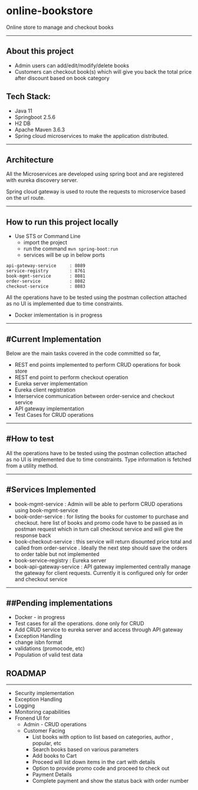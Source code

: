 # online-bookstore
 Online store to manage and checkout books
 

<hr>

## About this project

- Admin users can add/edit/modify/delete books 
- Customers can checkout book(s) which will give you back the total price after discount based on book category


Tech Stack:
-----------

- Java 11
- Springboot 2.5.6
- H2 DB
- Apache Maven 3.6.3
- Spring cloud microservices to make the application distributed. 

<hr>

## Architecture
All the Microservices are developed using spring boot and are registered with eureka discovery server.

Spring cloud gateway is used to route the requests to microservice
based on the url route.  

<hr>

## How to run this project locally

- Use STS or Command Line
	- import the project
	- run the command  `mvn spring-boot:run` 
	- services will be up in below ports




```
api-gateway-service     : 8089
service-registry        : 8761
book-mgmt-service       : 8081
order-service           : 8082
checkout-service        : 8083
```
All the operations have to be tested using the postman collection attached as no UI is implemented due to time constraints.

- Docker imlementation is in progress

<hr>
  
  
  
  
#Current Implementation 
  -----------------------------------
  
Below are the main tasks covered in the code committed so far,

- REST end points implemented to perform CRUD operations for book store
- REST end point to perform checkout operation
- Eureka server implementation
- Eureka client registration
- Interservice communication between order-service and checkout service
- API gateway implementation 
- Test Cases for CRUD operations

<hr>
   
#How to test
-------------------------------------
All the operations have to be tested using the postman collection attached as no UI is implemented due to time constraints.
Type information is fetched from a utility method.
<hr>
   
#Services Implemented
  --------------------
- book-mgmt-service  : Admin will be able to perform CRUD operations using book-mgmt-service
- book-order-service : for listing the books for customer to purchase and checkout. here list of books and promo code have to be passed as in postman request which in turn call checkout service and will give the response back
- book-checkout-service : this service will return disounted price total and called from order-service . Ideally the next step should save the orders to order table but not implemented
- book-service-registry : Eureka server
- book-api-gateway-service : API gateway implemented centrally manage the gateway for client requests. Currently it is configured only for order and checkout service
 <hr>
   

##Pending implementations
  -----------------------
  - Docker - in progress
  - Test cases for all the operations. done only for CRUD
  - Add CRUD service to eureka server and access through API gateway
  - Exception Handling
  - change isbn format
  - validations (promocode, etc)
  - Population of valid test data

## ROADMAP
  -----------
  - Security implementation
  - Exception Handling
  - Logging
  - Monitoring capabilities
  - Fronend UI for
	- Admin - CRUD operations
	- Customer Facing
		- List books with option to list based on categories, author , popular, etc
		- Search books based on various parameters
		- Add books to Cart
		- Proceed will list down items in the cart with details 
		- Option to provide promo code and proceed to check out
		- Payment Details
		- Complete payment and show the status back with order number 
